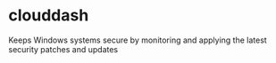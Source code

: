 # clouddash
Keeps Windows systems secure by monitoring and applying the latest security patches and updates
